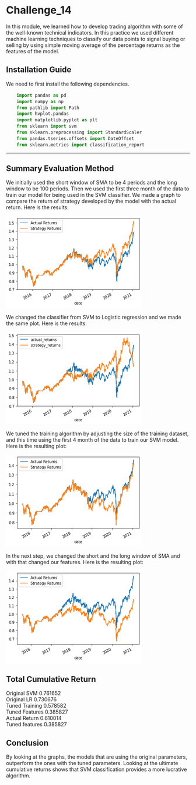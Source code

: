 # Challenge_14
 In this module, we learned how to develop trading algorithm with some of the well-known technical indicators. 
 In this practice we used different machine learning techniques to classify our data points to signal buying or selling by using simple moving average of the percentage returns as the features of the model.

## Installation Guide
We need to first install the following dependencies.

```python
    import pandas as pd
    import numpy as np
    from pathlib import Path
    import hvplot.pandas
    import matplotlib.pyplot as plt
    from sklearn import svm
    from sklearn.preprocessing import StandardScaler
    from pandas.tseries.offsets import DateOffset
    from sklearn.metrics import classification_report

```

---

##  Summary Evaluation Method
We initially used the short window of SMA to be 4 periods and the long window to be 100 periods. Then we used the first three month of the data to train our model for being used in the SVM classifier. We made a graph to compare the return of  strategy developed by the model with the actual return. 
Here is the results:

![Baseline SVM](./SVM_Baseline_plot.png) 


We changed the classifier from SVM to Logistic regression and we made the same plot. Here is the results:

![Baseline LR](./LR_Original_Parameters_plot.png)


We tuned the training algorithm by adjusting the size of the training dataset, and this time using the first 4 month of the data to train our SVM model. Here is the resulting plot:

![Tuned training data and SVM](./SVM_Tuned_training_plot.png)


In the next step, we changed the short and the long window of SMA and with that changed our features. Here is the resulting plot:

![Tuned features and SVM](./tuned_SMA_plot_SVM.png)

## Total Cumulative Return
 Original SVM	   0.761652     
 Original LR     0.730676    
 Tuned Training 	0.578582    
 Tuned Features	0.385827    
 Actual Return	0.610014    
 Tuned features	0.385827  
   

## Conclusion
By looking at the graphs, the models that are using the original parameters, outperform the ones with the tuned parameters. Looking at the ultimate cumulative returns shows that SVM classification provides a more lucrative algorithm.
